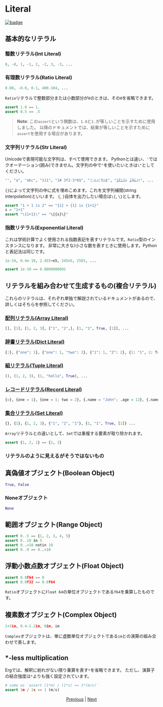# Literal

[![badge](https://img.shields.io/endpoint.svg?url=https%3A%2F%2Fgezf7g7pd5.execute-api.ap-northeast-1.amazonaws.com%2Fdefault%2Fsource_up_to_date%3Fowner%3Derg-lang%26repos%3Derg%26ref%3Dmain%26path%3Ddoc/EN/syntax/01_literal.md%26commit_hash%3D51de3c9d5a9074241f55c043b9951b384836b258)](https://gezf7g7pd5.execute-api.ap-northeast-1.amazonaws.com/default/source_up_to_date?owner=erg-lang&repos=erg&ref=main&path=doc/EN/syntax/01_literal.md&commit_hash=51de3c9d5a9074241f55c043b9951b384836b258)

## 基本的なリテラル

### 整数リテラル(Int Literal)

```python
0, -0, 1, -1, 2, -2, 3, -3, ...
```

### 有理数リテラル(Ratio Literal)

```python
0.00, -0.0, 0.1, 400.104, ...
```

`Ratio`リテラルで整数部分または小数部分が`0`のときは、その`0`を省略できます。

```python
assert 1.0 == 1.
assert 0.5 == .5
```

> __Note__: この`assert`という関数は、`1.0`と`1.`が等しいことを示すために使用しました。
以降のドキュメントでは、結果が等しいことを示すために`assert`を使用する場合があります。

### 文字列リテラル(Str Literal)

Unicodeで表現可能な文字列は、すべて使用できます。
Pythonとは違い、`'`ではクオーテーション(囲み)できません。文字列の中で`"`を使いたいときは`\"`としてください。

```python
"", "a", "abc", "111", "1# 3f2-3*8$", "こんにちは", "السَّلَامُ عَلَيْكُمْ", ...
```

`{}`によって文字列の中に式を埋めこめます。これを文字列補間(string interpolation)といいます。
`{`, `}`自体を出力したい場合は`\{`, `\}`とします。

```python
assert "1 + 1 is 2" == "{1} + {1} is {1+1}"
s = "1+1"
assert "\{1+1}\" == "\{{s}\}"
```

### 指数リテラル(Exponential Literal)

これは学術計算でよく使用される指数表記を表すリテラルです。`Ratio`型のインスタンスになります。
非常に大きな/小さな数を表すときに使用します。Pythonと表記法は同じです。

```python
1e-34, 0.4e-10, 2.455+e5, 245e5, 25E5, ...
```

```python
assert 1e-10 == 0.0000000001
```

## リテラルを組み合わせて生成するもの(複合リテラル)

これらのリテラルは、それぞれ単独で解説されているドキュメントがあるので、詳しくはそちらを参照してください。

### [配列リテラル(Array Literal)](./10_array.md)

```python
[], [1], [1, 2, 3], ["1", "2",], [1, "1", True, [1]], ...
```

### [辞書リテラル(Dict Literal)](./11_dict.md)

```python
{:}, {"one": 1}, {"one": 1, "two": 2}, {"1": 1, "2": 2}, {1: "1", 2: True, "three": [1]}, ...
```

### [組リテラル(Tuple Literal)](./12_tuple.md)

```python
(), (1, 2, 3), (1, "hello", True), ...
```

### [レコードリテラル(Record Literal)](./13_record.md)

```python
{=}, {one = 1}, {one = 1; two = 2}, {.name = "John"; .age = 12}, {.name = Str; .age = Nat}, ...
```

### [集合リテラル(Set Literal)](./14_set.md)

```python
{}, {1}, {1, 2, 3}, {"1", "2", "1"}, {1, "1", True, [1]} ...
```

`Array`リテラルとの違いとして、`Set`では重複する要素が取り除かれます。

```python
assert {1, 2, 1} == {1, 2}
```

### リテラルのように見えるがそうではないもの

## 真偽値オブジェクト(Boolean Object)

```python
True, False
```

### Noneオブジェクト

```python
None
```

## 範囲オブジェクト(Range Object)

```python
assert 0..5 == {1, 2, 3, 4, 5}
assert 0..10 in 5
assert 0..<10 notin 10
assert 0..9 == 0..<10
```

## 浮動小数点数オブジェクト(Float Object)

```python
assert 0.0f64 == 0
assert 0.0f32 == 0.0f64
```

`Ratio`オブジェクトに`Float 64`の単位オブジェクトである`f64`を乗算したものです。

## 複素数オブジェクト(Complex Object)

```python
1+2im, 0.4-1.2im, 0im, im
```

`Complex`オブジェクトは、単に虚数単位オブジェクトである`im`との演算の組み合わせで表します。

## *-less multiplication

Ergでは、解釈に紛れがない限り乗算を表す`*`を省略できます。
ただし、演算子の結合強度は`*`よりも強く設定されています。

```python
# same as `assert (1*m) / (1*s) == 1*(m/s)`
assert 1m / 1s == 1 (m/s)
```

<p align='center'>
    <a href='./00_basic.md'>Previous</a> | <a href='./02_name.md'>Next</a>
</p>
